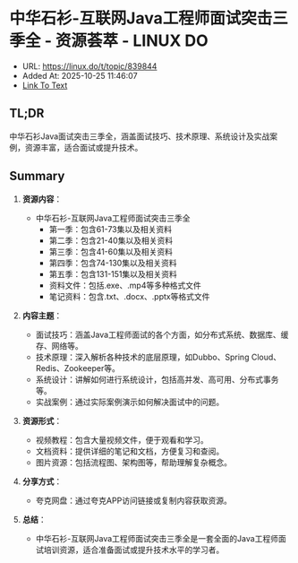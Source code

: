 # 中华石衫-互联网Java工程师面试突击三季全 - 资源荟萃 - LINUX DO
- URL: https://linux.do/t/topic/839844
- Added At: 2025-10-25 11:46:07
- [Link To Text](2025-10-25-中华石衫-互联网java工程师面试突击三季全---资源荟萃---linux-do_raw.md)

## TL;DR
中华石衫Java面试突击三季全，涵盖面试技巧、技术原理、系统设计及实战案例，资源丰富，适合面试或提升技术。

## Summary
1. **资源内容**：
   - 中华石衫-互联网Java工程师面试突击三季全
     - 第一季：包含61-73集以及相关资料
     - 第二季：包含21-40集以及相关资料
     - 第三季：包含41-60集以及相关资料
     - 第四季：包含74-130集以及相关资料
     - 第五季：包含131-151集以及相关资料
     - 资料文件：包括.exe、.mp4等多种格式文件
     - 笔记资料：包含.txt、.docx、.pptx等格式文件

2. **内容主题**：
   - 面试技巧：涵盖Java工程师面试的各个方面，如分布式系统、数据库、缓存、网络等。
   - 技术原理：深入解析各种技术的底层原理，如Dubbo、Spring Cloud、Redis、Zookeeper等。
   - 系统设计：讲解如何进行系统设计，包括高并发、高可用、分布式事务等。
   - 实战案例：通过实际案例演示如何解决面试中的问题。

3. **资源形式**：
   - 视频教程：包含大量视频文件，便于观看和学习。
   - 文档资料：提供详细的笔记和文档，方便复习和查阅。
   - 图片资源：包括流程图、架构图等，帮助理解复杂概念。

4. **分享方式**：
   - 夸克网盘：通过夸克APP访问链接或复制内容获取资源。

5. **总结**：
   - 中华石衫-互联网Java工程师面试突击三季全是一套全面的Java工程师面试培训资源，适合准备面试或提升技术水平的学习者。
